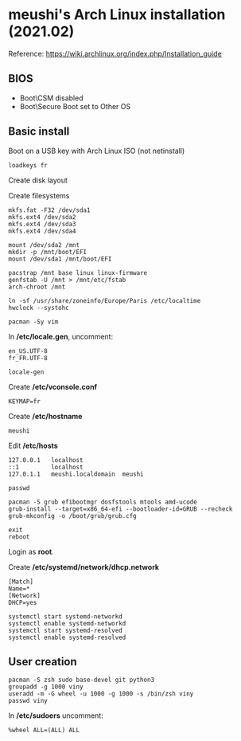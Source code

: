# meushi's Arch Linux installation (2021.02)

Reference: https://wiki.archlinux.org/index.php/Installation_guide

## BIOS

* Boot\CSM disabled
* Boot\Secure Boot set to Other OS

## Basic install

Boot on a USB key with Arch Linux ISO (not netinstall)

```loadkeys fr```

Create disk layout

Create filesystems

```
mkfs.fat -F32 /dev/sda1
mkfs.ext4 /dev/sda2
mkfs.ext4 /dev/sda3
mkfs.ext4 /dev/sda4
```

```
mount /dev/sda2 /mnt
mkdir -p /mnt/boot/EFI
mount /dev/sda1 /mnt/boot/EFI
```

```
pacstrap /mnt base linux linux-firmware
genfstab -U /mnt > /mnt/etc/fstab
arch-chroot /mnt
```

```
ln -sf /usr/share/zoneinfo/Europe/Paris /etc/localtime
hwclock --systohc
```

```
pacman -Sy vim
```

In **/etc/locale.gen**, uncomment:

```
en_US.UTF-8
fr_FR.UTF-8
```

```
locale-gen
```

Create **/etc/vconsole.conf**

```
KEYMAP=fr
```

Create **/etc/hostname**

```
meushi
```

Edit **/etc/hosts**

```
127.0.0.1   localhost
::1		    localhost
127.0.1.1	meushi.localdomain	meushi
```

```
passwd
```

```
pacman -S grub efibootmgr dosfstools mtools amd-ucode
grub-install --target=x86_64-efi --bootloader-id=GRUB --recheck
grub-mkconfig -o /boot/grub/grub.cfg
```

```
exit
reboot
```

Login as **root**.

Create **/etc/systemd/network/dhcp.network**

```
[Match]
Name=*
[Network]
DHCP=yes
```

```
systemctl start systemd-networkd
systemctl enable systemd-networkd
systemctl start systemd-resolved
systemctl enable systemd-resolved
```

## User creation

```
pacman -S zsh sudo base-devel git python3
groupadd -g 1000 viny
useradd -m -G wheel -u 1000 -g 1000 -s /bin/zsh viny
passwd viny
```

In **/etc/sudoers** uncomment:

```
%wheel ALL=(ALL) ALL
```